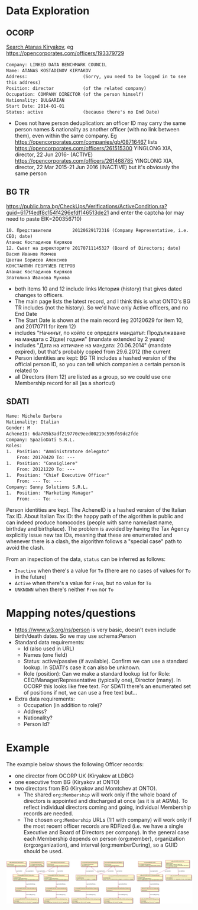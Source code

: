 # Data Exploration

## OCORP

[Search Atanas Kiryakov](https://opencorporates.com/officers?utf8=%E2%9C%93&q=atanas+kiryakov&commit=Go&utf8=%E2%9C%93&commit=Go&action=search_officers&controller=searches),
eg https://opencorporates.com/officers/193379729

```
Company: LINKED DATA BENCHMARK COUNCIL
Name: ATANAS KOSTADINOV KIRYAKOV
Address:                     (Sorry, you need to be logged in to see this address)
Position: director           (of the related company)
Occupation: COMPANY DIRECTOR (of the person himself)
Nationality: BULGARIAN
Start Date: 2014-01-01
Status: active               (because there's no End Date)
```
- Does not have person deduplication: an officer ID may carry the same person names & nationality as another officer (with no link between them), even within the same company.
  Eg https://opencorporates.com/companies/gb/08716467 lists
  https://opencorporates.com/officers/261515300 YINGLONG XIA, director, 22 Jun 2016- (ACTIVE)
  https://opencorporates.com/officers/261468785 YINGLONG XIA, director, 22 Mar 2015-21 Jun 2016 (INACTIVE)
  but it's obviously the same person

## BG TR
https://public.brra.bg/CheckUps/Verifications/ActiveCondition.ra?guid=617f4edf8c154f4296efdf146513de21 and enter the captcha (or may need to paste EIK=200356710)
```
10. Представители        20120629172316 (Company Representative, i.e. CEO; date)
Атанас Костадинов Киряков
12. Съвет на директорите 20170711145327 (Board of Directors; date)
Васил Иванов Момчев
Цветан Борисов Алексиев
КОНСТАНТИН ГЕОРГИЕВ ПЕТРОВ
Атанас Костадинов Киряков
Златолина Иванова Мукова
```
- both items 10 and 12 include links История (history) that gives dated changes to officers.
- The main page lists the latest record, and I think this is what ONTO's BG TR includes (not the history). So we'd have only Active officers, and no End Date
- The Start Date is shown at the main record (eg 20120629 for item 10, and 20170711 for item 12)
- includes "Начинът, по който се определя мандатът: Продължаване на мандата с 2(две) години" (mandate extended by 2 years)
- includes "Дата на изтичане на мандата: 20.06.2014" (mandate expired), but that's probably copied from 29.6.2012 (the current
- Person identities are kept: BG TR includes a hashed version of the official person ID, so you can tell which companies a certain person is related to
- all Directors (item 12) are listed as a group, so we could use one Membership record for all (as a shortcut)

## SDATI
```
Name: Michele Barbera
Nationality: Italian
Gender: M
AcheneID: 6da785b3adf219770c9eed00219c595f69dc2fde
Company: SpazioDati S.R.L.
Roles:
1.  Position: "Amministratore delegato"
    From: 20170420 To: ---
1.  Position: "Consigliere"
    From: 20121220 To: ---
1.  Position: "Chief Executive Officer"
    From: --- To: ---
Company: Sunny Solutions S.R.L.
1.  Position: "Marketing Manager"
    From: --- To: ---
```

Person identities are kept. The AcheneID is a hashed version of the Italian Tax ID. About Italian Tax ID: the happy path of the algorithm is public and can indeed produce homocodes (people with same name/last name, birthday and birthplace). The problem is avoided by having the Tax Agency explicitly issue new tax IDs, meaning that these are enumerated and whenever there is a clash, the algorithm follows a "special case" path to avoid the clash.

From an inspection of the data, `status` can be inferred as follows:
- `Inactive` when there's a value for `To` (there are no cases of values for `To` in the future)
- `Active` when there's a value for `From`, but no value for `To`
- `UNKNOWN` when there's neither `From` nor `To`

# Mapping notes/questions
- https://www.w3.org/ns/person is very basic, doesn't even include birth/death dates. So we may use schema:Person
- Standard data requirements:
  - Id (also used in URL)
  - Names (one field)
  - Status: active/passive (if available). Confirm we can use a standard lookup. In SDATI's case it can also be unknown.
  - Role (position): Can we make a standard lookup list for Role: CEO/Manager/Representative (typically one), Director (many).
    In OCORP this looks like free text. For SDATI there's an enumerated set of positions
    if not, we can use a free text but...
- Extra data requirements:
  - Occupation (in addition to role)?
  - Address?
  - Nationality?
  - Person Id?

# Example

The example below shows the following Officer records:
- one director from OCORP UK (Kiryakov at LDBC)
- one executive from BG (Kiryakov at ONTO)
- two directors from BG (Kiryakov and Momtchev at ONTO).
  - The shared `org:Membership` will work only if the whole board of directors is appointed and discharged at once (as it is at AGMs).
    To reflect individual directors coming and going, individual Membership records are needed.
  - The chosen `org:Membership` URLs (1:1 with company) will work only if the most recent officer records are RDFized (i.e. we have a single Executive and Board of Directors per company).
    In the general case each Membership depends on person (org:member), organization (org:organization), and interval (org:memberDuring), so a GUID should be used.

![](images/officers.png)

